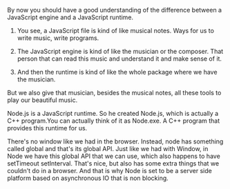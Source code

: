 By now you should have a good understanding of the difference between a JavaScript engine and a JavaScript runtime.

1. You see, a JavaScript file is kind of like musical notes. Ways for us to write music, write programs.

2. The JavaScript engine is kind of like the musician or the composer. That person that can read this music and understand it and make sense of it.

3. And then the runtime is kind of like the whole package where we have the musician.

But we also give that musician, besides the musical notes, all these tools to play our beautiful music.

Node.js is a JavaScript runtime.
So he created Node.js, which is actually a C++ program.You can actually think of it as Node.exe. A C++ program that provides this runtime for us.

There's no window like we had in the browser. Instead, node has something called global and that's its global API.
Just like we had with Window, in Node we have this global API that we can use, which also happens to have setTimeout setInterval.
That's nice, but also has some extra things that we couldn't do in a browser.
And that is why Node is set to be a server side platform based on asynchronous IO that is non blocking.